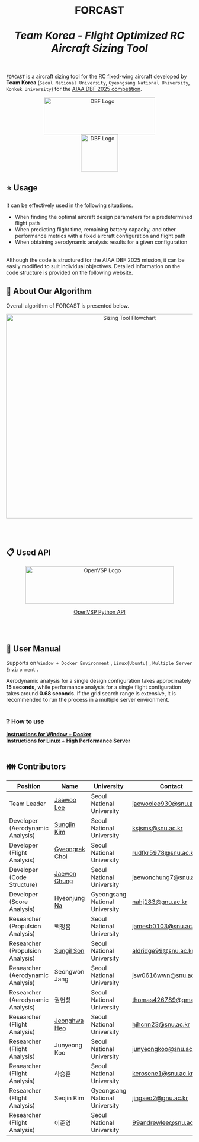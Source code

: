 <h1 align="center">FORCAST <br><br>
<i>Team Korea - Flight Optimized RC Aircraft Sizing Tool</i></h1> 
<br>

`FORCAST` is a aircraft sizing tool for the RC fixed-wing aircraft developed by  
**Team Korea** (`Seoul National University`, `Gyeongsang National University`, `Konkuk University`) for the [AIAA DBF 2025 competition](https://www.aiaa.org/dbf).
<p align="center">
<img src="https://cdn.discordapp.com/attachments/1253108078488977551/1337800696208298014/Screenshot_from_2025-02-09_00-02-10.png?ex=67a8c37d&is=67a771fd&hm=5127ef6cc3dd8cafc763c59367af041a66cfb41d446ab15a56011a17bda4b910&" alt="DBF Logo" width="300" height="100" hspace="50">  <img src="https://cdn.discordapp.com/attachments/1253108078488977551/1337802641392275587/image.png?ex=67a8c54c&is=67a773cc&hm=ceb281c9456fe2e931933929845599e5ba1a3246a33efd6edf525534e2c96b17&" alt="DBF Logo" width="100" height="100" hspace="50">
</p>

## ⭐ Usage

It can be effectively used in the following situations.
- When finding the optimal aircraft design parameters for a predetermined flight path
- When predicting flight time, remaining battery capacity, and other performance metrics with a fixed aircraft configuration and flight path
- When obtaining aerodynamic analysis results for a given configuration
<br></br>

Although the code is structured for the AIAA DBF 2025 mission, it can be easily modified to suit individual objectives. Detailed information on the code structure is provided on the following website.



## 🔎 About Our Algorithm

Overall algorithm of FORCAST is presented below.
<br>
<p align="center">
<img src="https://cdn.discordapp.com/attachments/1253108078488977551/1337805803528126524/image.png?ex=67a8c83e&is=67a776be&hm=cbf793db3f869d69effad896616b22e86dab690b79869e0a5fce86b4cd586419&" alt="Sizing Tool Flowchart" width="650" height="550" >
</p>
<br></br>

## 📋 Used API

<p align="center">
  <img src="https://cdn.discordapp.com/attachments/1253108078488977551/1338012590676246640/title_small.png?ex=67a988d4&is=67a83754&hm=266a49d49f2191d02f59ccee659f59296f89b434b73b3ada425fc6c549ac399b&" alt="OpenVSP Logo" width="400" height="100"> </p>
<p align="center">  
  <a href="https://openvsp.org/pyapi_docs/latest/">OpenVSP Python API</a>
</p>
<br></br>

## 📝 User Manual 

Supports on `Window + Docker Environment` , `Linux(Ubuntu)` , `Multiple Server Environment` .  

Aerodynamic analysis for a single design configuration takes approximately **15 seconds**, while performance analysis for a single flight configuration takes around **0.68 seconds**. If the grid search range is extensive, it is recommended to run the process in a multiple server environment.
<br></br>

### ❔ How to use

**[Instructions for Window + Docker](https://imaginary-spatula-125.notion.site/Instructions-for-Window-Docker-195bc109e8c4802f81dfc81afa3d7d09)**
<br>
**[Instructions for Linux + High Performance Server](https://imaginary-spatula-125.notion.site/Instructions-for-Linux-High-Performance-Server-195bc109e8c480efa8cdcb3af39ccc06)**
<br></br>

## 👪 Contributors

| Position    | Name        | University                            | Contact                    |
|-------------|-------------|---------------------------------------|----------------------------|
| Team Leader | [Jaewoo Lee](https://github.com/jwleesnu) | Seoul National University             | jaewoolee930@snu.ac.kr     |
| Developer (Aerodynamic Analysis)   | [Sungjin Kim](https://github.com/SungJinKm)      | Seoul National University        | ksjsms@snu.ac.kr            |
| Developer (Flight Analysis)  | [Gyeongrak Choi](https://github.com/Gyeong-Rak)      | Seoul National University                     | rudfkr5978@snu.ac.kr         |
| Developer (Code Structure)    |  [Jaewon Chung](https://github.com/PresidentPlant)      | Seoul National University             | jaewonchung7@snu.ac.kr         |
| Developer (Score Analysis)    |  [Hyeonjung Na](https://github.com/efq3)     | Gyeongsang National University             | nahj183@gnu.ac.kr         |
| Researcher (Propulsion Analysis)    |  백정흠     | Seoul National University             | jamesb0103@snu.ac.kr       |
| Researcher (Propulsion Analysis)    |  [Sungil Son](https://github.com/One-star11)     | Seoul National University             | aldridge99@snu.ac.kr      |
| Researcher (Aerodynamic Analysis)    |  Seongwon Jang     | Seoul National University             | jsw0616wwn@snu.ac.kr      |
| Researcher (Aerodynamic Analysis)    |  권현창     | Seoul National University             | thomas426789@gmail.com      |
| Researcher (Flight Analysis)    |  [Jeonghwa Heo](https://github.com/JeonghwaHeo)     | Seoul National University             | hjhcnn23@snu.ac.kr   |
| Researcher (Flight Analysis)    |  Junyeong Koo     | Seoul National University             | junyeongkoo@snu.ac.kr    |
| Researcher (Flight Analysis)    |  하승훈     | Seoul National University             |   kerosene1@snu.ac.kr |
| Researcher (Flight Analysis)    |  Seojin Kim     | Gyeongsang National University            |   jingseo2@gnu.ac.kr |
| Researcher (Flight Analysis)    |  이준영     | Seoul National University             |   99andrewlee@snu.ac.kr |
